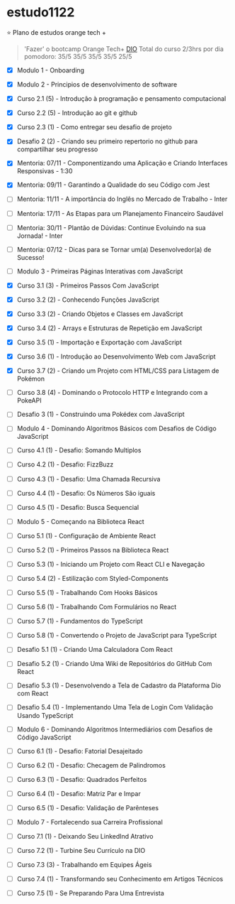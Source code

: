 # estudo1122

⭐ Plano de estudos orange tech + 
> 'Fazer' o bootcamp Orange Tech+ [DIO](https://web.dio.me/track/orange-tech?tab=mentoring)
> Total do curso 2/3hrs por dia
> pomodoro: 35/5 35/5 35/5 35/5 25/5  

- [X] Modulo 1 - Onboarding  


- [X] Modulo 2 - Principios de desenvolvimento de software
- [X] Curso 2.1 (5) - Introdução à programação e pensamento computacional
- [X] Curso 2.2 (5) - Introdução ao git e github
- [X] Curso 2.3 (1) - Como entregar seu desafio de projeto
- [X] Desafio 2 (2) - Criando seu primeiro repertorio no github para compartilhar seu progresso


- [X] Mentoria: 07/11 - Componentizando uma Aplicação e Criando Interfaces Responsivas - 1:30
- [X] Mentoria: 09/11 - Garantindo a Qualidade do seu Código com Jest
- [ ] Mentoria: 11/11 - A importância do Inglês no Mercado de Trabalho - Inter
- [ ] Mentoria: 17/11 - As Etapas para um Planejamento Financeiro Saudável
- [ ] Mentoria: 30/11 - Plantão de Dúvidas: Continue Evoluindo na sua Jornada! - Inter
- [ ] Mentoria: 07/12 - Dicas para se Tornar um(a) Desenvolvedor(a) de Sucesso!  


- [ ] Modulo 3 - Primeiras Páginas Interativas com JavaScript
- [X] Curso 3.1 (3) - Primeiros Passos Com JavaScript
- [X] Curso 3.2 (2) - Conhecendo Funções JavaScript
- [X] Curso 3.3 (2) - Criando Objetos e Classes em JavaScript
- [X] Curso 3.4 (2) - Arrays e Estruturas de Repetição em JavaScript
- [X] Curso 3.5 (1) - Importação e Exportação com JavaScript
- [X] Curso 3.6 (1) - Introdução ao Desenvolvimento Web com JavaScript
- [X] Curso 3.7 (2) - Criando um Projeto com HTML/CSS para Listagem de Pokémon
- [ ] Curso 3.8 (4) - Dominando o Protocolo HTTP e Integrando com a PokeAPI
- [ ] Desafio 3 (1) - Construindo uma Pokédex com JavaScript  


- [ ] Modulo 4 - Dominando Algoritmos Básicos com Desafios de Código JavaScript
- [ ] Curso 4.1 (1) - Desafio: Somando Multiplos
- [ ] Curso 4.2 (1) - Desafio: FizzBuzz
- [ ] Curso 4.3 (1) - Desafio: Uma Chamada Recursiva
- [ ] Curso 4.4 (1) - Desafio: Os Números São iguais
- [ ] Curso 4.5 (1) - Desafio: Busca Sequencial  


- [ ] Modulo 5 - Começando na Biblioteca React
- [ ] Curso 5.1 (1) - Configuração de Ambiente React
- [ ] Curso 5.2 (1) - Primeiros Passos na Biblioteca React
- [ ] Curso 5.3 (1) - Iniciando um Projeto com React CLI e Navegação
- [ ] Curso 5.4 (2) - Estilização com Styled-Components
- [ ] Curso 5.5 (1) - Trabalhando Com Hooks Básicos
- [ ] Curso 5.6 (1) - Trabalhando Com Formulários no React
- [ ] Curso 5.7 (1) - Fundamentos do TypeScript
- [ ] Curso 5.8 (1) - Convertendo o Projeto de JavaScript para TypeScript
- [ ] Desafio 5.1 (1) - Criando Uma Calculadora Com React
- [ ] Desafio 5.2 (1) - Criando Uma Wiki de Repositórios do GitHub Com React
- [ ] Desafio 5.3 (1) - Desenvolvendo a Tela de Cadastro da Plataforma Dio com React
- [ ] Desafio 5.4 (1) - Implementando Uma Tela de Login Com Validação Usando TypeScript  


- [ ] Modulo 6 - Dominando Algoritmos Intermediários com Desafios de Código JavaScript
- [ ] Curso 6.1 (1) - Desafio: Fatorial Desajeitado
- [ ] Curso 6.2 (1) - Desafio: Checagem de Palindromos
- [ ] Curso 6.3 (1) - Desafio: Quadrados Perfeitos
- [ ] Curso 6.4 (1) - Desafio: Matriz Par e Impar
- [ ] Curso 6.5 (1) - Desafio: Validação de Parênteses


- [ ] Modulo 7 - Fortalecendo sua Carreira Profissional
- [ ] Curso 7.1 (1) - Deixando Seu LinkedInd Atrativo
- [ ] Curso 7.2 (1) - Turbine Seu Currículo na DIO
- [ ] Curso 7.3 (3) - Trabalhando em Equipes Ágeis
- [ ] Curso 7.4 (1) - Transformando seu Conhecimento em Artigos Técnicos
- [ ] Curso 7.5 (1) - Se Preparando Para Uma Entrevista
